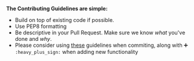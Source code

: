 **The Contributing Guidelines are simple:**

* Build on top of existing code if possible.
* Use PEP8 formatting
* Be descriptive in your Pull Request. Make sure we know *what* you've done and *why*.
* Please consider using [these](https://github.com/atom/atom/blob/master/CONTRIBUTING.md#git-commit-messages) guidelines when commiting, along with :heavy_plus_sign: `:heavy_plus_sign:` when adding new functionality
